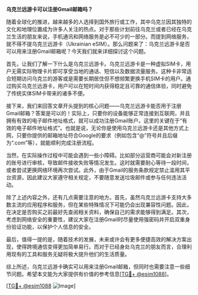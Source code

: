 **乌克兰远游卡可以注册Gmail邮箱吗？**

随着全球化的推进，越来越多的人选择到国外旅行或工作，其中乌克兰因其独特的文化和地理位置成为许多人关注的热点。对于那些计划前往乌克兰或者已经在乌克兰生活的朋友来说，手机通讯和网络服务是必不可少的一部分。而提到网络服务，就不得不提乌克兰远游卡（Ukrainian eSIM）。那么问题来了：乌克兰远游卡是否可以用来注册Gmail邮箱呢？今天我们就来详细探讨这个问题。

首先，让我们了解一下什么是乌克兰远游卡。乌克兰远游卡是一种虚拟SIM卡，用户无需实际物理卡片即可享受当地的通话、短信以及数据流量服务。这种卡非常适合短期访问乌克兰的游客或是需要长期居住但不想频繁更换手机SIM卡的用户。通过购买乌克兰远游卡，用户可以在短时间内获得稳定且可靠的通信体验，同时避免了传统实体SIM卡带来的诸多不便。

接下来，我们来回答文章开头提到的核心问题——乌克兰远游卡能否用于注册Gmail邮箱？答案是可以的！实际上，只要你的设备能够正常连接到互联网，并且拥有有效的电子邮件地址格式，就可以成功注册Gmail账户。这里的关键在于“有效的电子邮件地址格式”。也就是说，无论你是使用乌克兰远游卡还是其他方式上网，只要你提供的邮箱地址符合Google的要求（例如包含“@”符号并且后缀为“.com”等），就能顺利完成注册流程。

当然，在实际操作过程中可能会遇到一些小障碍。比如部分运营商可能会对新注册的账号进行审核，导致邮件接收失败等情况发生。这时就需要耐心等待一段时间，或者尝试更换网络环境再次尝试。此外，由于Gmail的服务条款规定禁止滥用其平台资源，因此建议大家遵守相关规定，不要随意发送垃圾邮件或参与任何违法活动。

除了上述内容之外，还有几点需要注意的地方。首先，虽然乌克兰远游卡支持大多数主流的应用程序和服务，但在某些特殊情况下可能仍会出现兼容性问题。因此，在决定是否购买之前最好先查阅相关资料，确保自己的需求能够得到满足。其次，考虑到网络安全的重要性，建议大家在注册Gmail时尽量使用强密码并开启双重身份验证功能，以保护个人信息的安全。

最后，值得一提的是，随着技术的发展，未来或许会有更多便捷高效的解决方案出现，使得跨境通信变得更加简单易行。而对于已经身处乌克兰的朋友而言，合理利用现有的工具和服务无疑将极大提升他们的生活质量。

综上所述，乌克兰远游卡确实可以用来注册Gmail邮箱，但同时也需要注意一些细节问题。希望本文能为大家提供有价值的参考信息[[TG💪+ @esim1088](https://t.me/s/esim1088)]。

[[TG💪+ @esim1088](https://t.me/s/esim1088) ![Image](https://i.postimg.cc/4NQfJmqS/Snipaste-2025-05-13-00-14-12.png)]